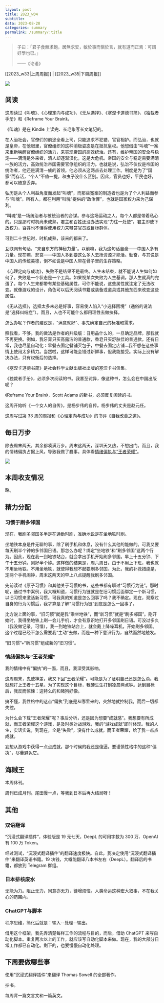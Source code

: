 ```yaml
---
layout: post
title: 2023_w34
subtitle: 
data: 2023-08-28
categories: summary
permalink: /summary/:title
---
```


> 子曰：「君子食無求飽，居無求安，敏於事而愼於言，就有道而正焉：可謂好學也已。」
> 
> ——《论语》

[[2023_w33|上周周报]] | [[2023_w35|下周周报]]

![](https://user-images.githubusercontent.com/115197878/263708320-9a0e4cca-e483-48b6-a96c-dac1056deffb.png)

## 阅读
这周读过《叫魂》、《心理定向与成功》、《无从选择》、《塞涅卡道德书简》、《独裁者手册》和《Reframe Your Brain》。

《叫魂》是在 Kindle 上读完、长毛象写长文笔记的。

在人治社会，官僚们的前途全看上司，只能追求不犯错、官官相护。而弘治，也就是皇帝，在他眼里，官僚组织的这种消极姿态是在抵抗皇权。他想借由“叫魂”一案来重新唤醒官僚组织的活力，来实现帝国的高效统治。还有，维护帝国的安全与稳定——满清是外来者，清人却逐渐汉化，这是大危机。帝国的安全与稳定需要满清一族的活力，高效统治帝国需要官僚组织的活力。也就是说，弘治不仅仅是帝国的统治者，他还是满清一族的首领。他必须从这两点去处理工作。制度是为了“国家”而存活，“个人”不值一提，和虫子没什么区别。因此，官员也好，平民也好，都可以随意丢弃。

弘历是从个人利益角度而发起“叫魂”，而那些冤案的制造者也是为了个人利益而参与“叫魂”。所有人，都在利用“叫魂”提供的“政治罪”，也就是国家权力来为己谋利。

“叫魂”是一场统治者与被统治者的合谋。参与这场运动之人，每个人都是带着私心的。只是那时时机尚未成熟，君主和百姓还没办法实现“力往一处使”。君主即使下放权力，百姓也不懂得使用权力来鞭笞官员或目标群体。

可到二十世纪时，时机成熟，该来的都来了。

互联网有句话，“来自东方的神秘力量”。以前嘛，我为这句话自豪——中国人多有力量。现在嘛，悲哀——中国人多到要这么多人去抢资源才能活。勤奋，与其说是中国人的传统美德，倒不如说是中国人带在骨子里的生存策略。

《心理定向与成功》，失败不是结果不是最终。人生未结束，就不能说人生如何如何了。失败是一个状态是一个工具。如果视某次失败为人生基调，那人生就真的完蛋了。每个人生来都带有某些基础属性，可你不能说，这些属性就注定了无法改变。就像游戏的设计，角色可以后天阅读书籍或装备或道具或其他东西来改变这些属性。

《无从选择》，选择太多未必是好事，容易使人陷入“小选择困境”（通俗的说法是“选择纠结症”）。而且，人也不可能什么都用理性去做抉择。

怎么办呢？作者的建议是，“满意就好”、事先确定自己的标准和需求。

照我看，不够。我的做法是作者的升级版：日用品什么的，一旦确定品牌，那我就不再更换。例如，我牙膏只买高露洁的普通款，香皂只买舒肤佳的普通款。还有日常，我也尽量自动化：早餐去固定餐铺买包子，中餐去固定店铺…我不想在这些事情上使用太多精力。当然啦，这样可能会错过新鲜事，但我能接受。实际上没有解决办法，只有权衡后的选择。

《塞涅卡道德书简》是社会科学文献出版社出版的塞涅卡书信集。

《独裁者手册》，必须多次阅读的书。我甚至诧异，像这种书，怎么会在中国出版呢？

《Reframe Your Brain》，Scott Adams 的新书，必须反复阅读的书。

这周开始听《一个女人的自传》，是杨步伟的自传。杨步伟的丈夫是赵元任。

这周写过第 33 周的周报和《心理定向与成功》的书评《自我改善之道》。


## 每日万步
除去周末两天，其余都凑满万步。周末这两天，深圳天又热，不想出门。而且，我的情绪偏执占据上风，导致我做了蠢事。具体看[情绪偏执与“王者荣耀”](#情绪偏执与“王者荣耀”)。

![](https://user-images.githubusercontent.com/115197878/263708044-f61c0fca-46a6-45b1-8442-9aca029224ae.jpg)

## 本周收支情况
略。


## 精力分配
### 习惯于刷多邻国
现在，我刷多邻国多半是在通勤时刷，准确地说是在坐地铁时刷。

坐地铁本身是件无聊的事，除了刷手机和休息，没有什么其他的能做的。可我又要每天刷半个钟的多邻国日语。那怎么办呢？绑定“坐地铁”和“刷多邻国”这两个行为。因此，现在我一到地铁站台，就会拿出手机开始刷多邻国。早上十五分钟、下午十五分钟。刚好半个钟。这样做的结果是，周六周日，由于不用上下班，我也就不用坐地铁。不用坐地铁，就使得我想不起要刷多邻国。为此，我的补救措施是，定两个手机闹钟，周末这两天的早上八点提醒我刷多邻国。

先前读过《原子习惯》和其他关于习惯的书，这些书都有聊过“习惯行为链”。那时呢，通过书中案例，我大概知道，习惯行为链就是在旧习惯后面绑定一个新习惯，以旧习惯来激活新习惯。可我真的知道是怎么回事了吗？我不确定。现在，观察过自身的行为习惯后，我才算是了解“习惯行为链”到底是怎么一回事了。

比方说上面的事，“旧习惯”就是我“乘坐地铁”，而“新习惯”就是“刷多邻国”。刚开始时，我得坐地铁上刷一会儿手机，才会有意识地打开多邻国刷日语。可没过多久（我没做记录，可惜），我一到地铁站台上，就会戴上降噪耳机，开始刷多邻国。这个过程已经不怎么需要我“主动”去做，而是一种下意识行为，自然而然地触发。

“旧习惯”+“新习惯”组成新的“旧习惯”。

### 情绪偏执与“王者荣耀”
我的情绪中有“偏执”的一面，而且，我深受其影响。

这周周末，鬼使神差，我又下回“王者荣耀”。可能是为了证明自己还是怎么滴，我就想打上王者十五星。为了实现这个目标，我硬生生打到凌晨两点钟。达到目标后，我反而惊悚：这特么的和赌狗好像。

搞不懂，我性格中的这点“偏执”到底是从哪里来的，突然地就控制我，而后一切都失控。

为什么会下载“王者荣耀”呢？事后分析，还是因为想要“成就感”。我想要有所成就，而王者荣耀这个游戏，是及时类对战游戏，我的“游戏成就”即时体现。我的人生，实话实说，到现在，全是“失败”，没有什么成就。而王者荣耀，给了我一点点成就。

妄想从游戏中获得一点点成就，那个时候的我还是傻逼。要谨慎性格中的这种“偏执”，尽量避免它。


## 海贼王
本周休刊。

周刊已成月刊。尾田慢一点，等我到日本后再大结局呀！


## 其他
### 双语翻译
“沉浸式翻译插件”，体验版是 19 元七天，DeepL 的可用字数为 300 万、OpenAI 有 100 万 Token。

经过测试，“沉浸式翻译插件”的翻译速度极快。自此，我决定使用“沉浸式翻译插件”来翻译英语书籍。19 块钱，大概能翻译八本书左右（DeepL）。翻译后的书籍，都放到 Telegram 群组。

### 日本排核废水
无能为力。阻止无力，同意亦无力，徒增烦恼。人类命运这种宏大叙事，不在我关心的范围内。

### ChatGPT与脚本
程序思维，简化后就是：输入--处理--输出。

借用这个框架，我先弄清楚每样工作的流程与目的，而后，借助 ChatGPT 来写自动化脚本。重复两次以上的工作，就应该写自动化脚本来做。现在，我的大部分日常工作都已自动化。剩下的，也要慢慢自动化处理。


## 下周要做哪些事
使用“沉浸式翻译插件”来翻译 Thomas Sowell 的全部著作。

抄书。

每周背一篇文言文和一篇英文。


